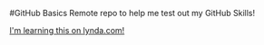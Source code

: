 #GitHub Basics
Remote repo to help me test out my GitHub Skills!

[I'm learning this on lynda.com!](http://lynda.com)
